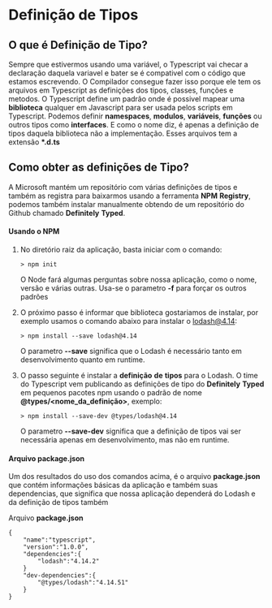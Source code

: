 # Definição de Tipos

## O que é Definição de Tipo?

Sempre que estivermos usando uma variável, o Typescript vai checar a declaração daquela variavel e bater se é compativel com o código que estamos escrevendo.
O Compilador consegue fazer isso porque ele tem os arquivos em Typescript as definições dos tipos, classes, funções e metodos.
O Typescript define um padrão onde é possivel mapear uma **biblioteca** qualquer em Javascript para ser usada pelos scripts em Typescript. Podemos definir **namespaces**, **modulos**,
**variáveis**, **funções** ou outros tipos como **interfaces**. E como o nome diz, é apenas a definição de tipos daquela biblioteca não a implementação. Esses arquivos tem a extensão
**\*.d.ts**

## Como obter as definições de Tipo?

A Microsoft mantém um repositório com várias definições de tipos e também as registra para baixarmos usando a ferramenta **NPM** **Registry**, podemos também instalar manualmente obtendo de um repositório
do Github chamado **Definitely** **Typed**.

#### Usando o NPM

1. No diretório raiz da aplicação, basta iniciar com o comando:

   ```
   > npm init
   ```

   O Node fará algumas perguntas sobre nossa aplicação, como o nome, versão e várias outras. Usa-se o parametro **-f** para forçar os outros padrões

2. O próximo passo é informar que biblioteca gostariamos de instalar, por exemplo usamos o comando abaixo para instalar o lodash@4.14:

   ```
   > npm install --save lodash@4.14
   ```

   O parametro **--save** significa que o Lodash é necessário tanto em desenvolvimento quanto em runtime.

3. O passo seguinte é instalar a **definição** **de** **tipos** para o Lodash. O time do Typescript vem publicando as definições de tipo do **Definitely** **Typed** em pequenos pacotes npm usando o padrão de nome **@types/<nome_da_definição>**, exemplo:
   ```
   > npm install --save-dev @types/lodash@4.14
   ```
   O parametro **--save-dev** significa que a definição de tipos vai ser necessária apenas em desenvolvimento, mas não em runtime.

#### Arquivo package.json

Um dos resultados do uso dos comandos acima, é o arquivo **package.json** que contém informações básicas da aplicação e também suas dependencias, que significa que nossa aplicação dependerá do Lodash e da definição de tipos também

Arquivo **package.json**

```
{
    "name":"typescript",
    "version":"1.0.0",
    "dependencies":{
        "lodash":"4.14.2"
    }
    "dev-dependencies":{
        "@types/lodash":"4.14.51"
    }
}
```
